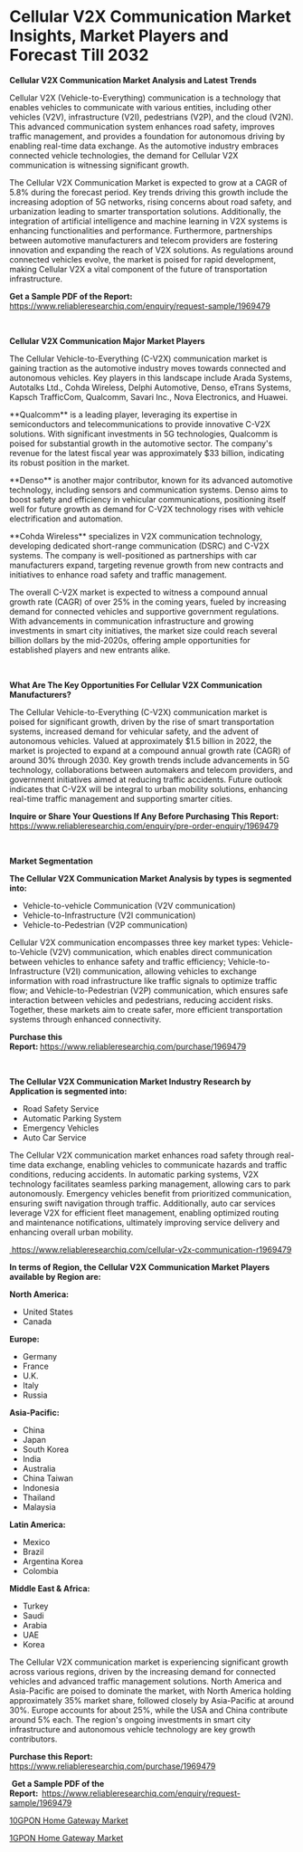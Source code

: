 <p><h1>Cellular V2X Communication Market Insights, Market Players and Forecast Till 2032</h1></p><p><strong>Cellular V2X Communication Market Analysis and Latest Trends</strong></p>
<p><p>Cellular V2X (Vehicle-to-Everything) communication is a technology that enables vehicles to communicate with various entities, including other vehicles (V2V), infrastructure (V2I), pedestrians (V2P), and the cloud (V2N). This advanced communication system enhances road safety, improves traffic management, and provides a foundation for autonomous driving by enabling real-time data exchange. As the automotive industry embraces connected vehicle technologies, the demand for Cellular V2X communication is witnessing significant growth.</p><p>The Cellular V2X Communication Market is expected to grow at a CAGR of 5.8% during the forecast period. Key trends driving this growth include the increasing adoption of 5G networks, rising concerns about road safety, and urbanization leading to smarter transportation solutions. Additionally, the integration of artificial intelligence and machine learning in V2X systems is enhancing functionalities and performance. Furthermore, partnerships between automotive manufacturers and telecom providers are fostering innovation and expanding the reach of V2X solutions. As regulations around connected vehicles evolve, the market is poised for rapid development, making Cellular V2X a vital component of the future of transportation infrastructure.</p></p>
<p><strong>Get a Sample PDF of the Report:&nbsp;</strong> <a href="https://www.reliableresearchiq.com/enquiry/request-sample/1969479?utm_campaign=1170&utm_medium=2&utm_source=Github&utm_content=ia&utm_term=15022025&utm_id=cellular-v2x-communication">https://www.reliableresearchiq.com/enquiry/request-sample/1969479</a></p>
<p>&nbsp;</p>
<p><strong>Cellular V2X Communication Major Market Players</strong></p>
<p><p>The Cellular Vehicle-to-Everything (C-V2X) communication market is gaining traction as the automotive industry moves towards connected and autonomous vehicles. Key players in this landscape include Arada Systems, Autotalks Ltd., Cohda Wireless, Delphi Automotive, Denso, eTrans Systems, Kapsch TrafficCom, Qualcomm, Savari Inc., Nova Electronics, and Huawei.</p><p>**Qualcomm** is a leading player, leveraging its expertise in semiconductors and telecommunications to provide innovative C-V2X solutions. With significant investments in 5G technologies, Qualcomm is poised for substantial growth in the automotive sector. The company's revenue for the latest fiscal year was approximately $33 billion, indicating its robust position in the market.</p><p>**Denso** is another major contributor, known for its advanced automotive technology, including sensors and communication systems. Denso aims to boost safety and efficiency in vehicular communications, positioning itself well for future growth as demand for C-V2X technology rises with vehicle electrification and automation.</p><p>**Cohda Wireless** specializes in V2X communication technology, developing dedicated short-range communication (DSRC) and C-V2X systems. The company is well-positioned as partnerships with car manufacturers expand, targeting revenue growth from new contracts and initiatives to enhance road safety and traffic management.</p><p>The overall C-V2X market is expected to witness a compound annual growth rate (CAGR) of over 25% in the coming years, fueled by increasing demand for connected vehicles and supportive government regulations. With advancements in communication infrastructure and growing investments in smart city initiatives, the market size could reach several billion dollars by the mid-2020s, offering ample opportunities for established players and new entrants alike.</p></p>
<p>&nbsp;</p>
<p><strong>What Are The Key Opportunities For Cellular V2X Communication Manufacturers?</strong></p>
<p><p>The Cellular Vehicle-to-Everything (C-V2X) communication market is poised for significant growth, driven by the rise of smart transportation systems, increased demand for vehicular safety, and the advent of autonomous vehicles. Valued at approximately $1.5 billion in 2022, the market is projected to expand at a compound annual growth rate (CAGR) of around 30% through 2030. Key growth trends include advancements in 5G technology, collaborations between automakers and telecom providers, and government initiatives aimed at reducing traffic accidents. Future outlook indicates that C-V2X will be integral to urban mobility solutions, enhancing real-time traffic management and supporting smarter cities.</p></p>
<p><strong>Inquire or Share Your Questions If Any Before Purchasing This Report:</strong> <a href="https://www.reliableresearchiq.com/enquiry/pre-order-enquiry/1969479?utm_campaign=1170&utm_medium=2&utm_source=Github&utm_content=ia&utm_term=15022025&utm_id=cellular-v2x-communication">https://www.reliableresearchiq.com/enquiry/pre-order-enquiry/1969479</a></p>
<p>&nbsp;</p>
<p><strong>Market Segmentation</strong></p>
<p><strong>The Cellular V2X Communication Market Analysis by types is segmented into:</strong></p>
<p><ul><li>Vehicle-to-vehicle Communication (V2V communication)</li><li>Vehicle-to-Infrastructure (V2I communication)</li><li>Vehicle-to-Pedestrian (V2P communication)</li></ul></p>
<p><p>Cellular V2X communication encompasses three key market types: Vehicle-to-Vehicle (V2V) communication, which enables direct communication between vehicles to enhance safety and traffic efficiency; Vehicle-to-Infrastructure (V2I) communication, allowing vehicles to exchange information with road infrastructure like traffic signals to optimize traffic flow; and Vehicle-to-Pedestrian (V2P) communication, which ensures safe interaction between vehicles and pedestrians, reducing accident risks. Together, these markets aim to create safer, more efficient transportation systems through enhanced connectivity.</p></p>
<p><strong>Purchase this Report:&nbsp;</strong><a href="https://www.reliableresearchiq.com/purchase/1969479?utm_campaign=1170&utm_medium=2&utm_source=Github&utm_content=ia&utm_term=15022025&utm_id=cellular-v2x-communication">https://www.reliableresearchiq.com/purchase/1969479</a></p>
<p>&nbsp;</p>
<p><strong>The Cellular V2X Communication Market Industry Research by Application is segmented into:</strong></p>
<p><ul><li>Road Safety Service</li><li>Automatic Parking System</li><li>Emergency Vehicles</li><li>Auto Car Service</li></ul></p>
<p><p>The Cellular V2X communication market enhances road safety through real-time data exchange, enabling vehicles to communicate hazards and traffic conditions, reducing accidents. In automatic parking systems, V2X technology facilitates seamless parking management, allowing cars to park autonomously. Emergency vehicles benefit from prioritized communication, ensuring swift navigation through traffic. Additionally, auto car services leverage V2X for efficient fleet management, enabling optimized routing and maintenance notifications, ultimately improving service delivery and enhancing overall urban mobility.</p></p>
<p><a href="https://www.reliableresearchiq.com/cellular-v2x-communication-r1969479?utm_campaign=1170&utm_medium=2&utm_source=Github&utm_content=ia&utm_term=15022025&utm_id=cellular-v2x-communication">&nbsp;https://www.reliableresearchiq.com/cellular-v2x-communication-r1969479</a></p>
<p><strong>In terms of Region, the Cellular V2X Communication Market Players available by Region are:</strong></p>
<p>
    <p> <strong> North America: </strong>
        <ul>
            <li>United States</li>
            <li>Canada</li>
        </ul>
        </p> 
    <p> <strong> Europe: </strong>
        <ul>
            <li>Germany</li>
            <li>France</li>
            <li>U.K.</li>
            <li>Italy</li>
            <li>Russia</li>
        </ul>
        </p> 
    <p> <strong> Asia-Pacific: </strong>
        <ul>
            <li>China</li>
            <li>Japan</li>
            <li>South Korea</li>
            <li>India</li>
            <li>Australia</li>
            <li>China Taiwan</li>
            <li>Indonesia</li>
            <li>Thailand</li>
            <li>Malaysia</li>
        </ul>
        </p> 
    <p> <strong> Latin America: </strong>
        <ul>
            <li>Mexico</li>
            <li>Brazil</li>
            <li>Argentina Korea</li>
            <li>Colombia</li>
        </ul>
        </p> 
    <p> <strong> Middle East & Africa: </strong>
        <ul>
            <li>Turkey</li>
            <li>Saudi</li>
            <li>Arabia</li>
            <li>UAE</li>
            <li>Korea</li>
        </ul>
    </p>
    </p>
<p><p>The Cellular V2X communication market is experiencing significant growth across various regions, driven by the increasing demand for connected vehicles and advanced traffic management solutions. North America and Asia-Pacific are poised to dominate the market, with North America holding approximately 35% market share, followed closely by Asia-Pacific at around 30%. Europe accounts for about 25%, while the USA and China contribute around 5% each. The region's ongoing investments in smart city infrastructure and autonomous vehicle technology are key growth contributors.</p></p>
<p><strong>Purchase this Report: </strong><a href="https://www.reliableresearchiq.com/purchase/1969479?utm_campaign=1170&utm_medium=2&utm_source=Github&utm_content=ia&utm_term=15022025&utm_id=cellular-v2x-communication">https://www.reliableresearchiq.com/purchase/1969479</a></p>
<p>&nbsp;<strong>Get a Sample PDF of the Report:&nbsp;&nbsp;</strong><a href="https://www.reliableresearchiq.com/enquiry/request-sample/1969479?utm_campaign=1170&utm_medium=2&utm_source=Github&utm_content=ia&utm_term=15022025&utm_id=cellular-v2x-communication">https://www.reliableresearchiq.com/enquiry/request-sample/1969479</a></p>
<p><strong></strong></p>
<p><p><a href="https://github.com/porstheftyux/Market-Research-Report-List-1/blob/main/10gpon-home-gateway-market.md?utm_campaign=1170&utm_medium=2&utm_source=Github&utm_content=ia&utm_term=15022025&utm_id=cellular-v2x-communication">10GPON Home Gateway Market</a></p><p><a href="https://github.com/jamesgomez337/Market-Research-Report-List-1/blob/main/1gpon-home-gateway-market.md?utm_campaign=1170&utm_medium=2&utm_source=Github&utm_content=ia&utm_term=15022025&utm_id=cellular-v2x-communication">1GPON Home Gateway Market</a></p></p>